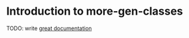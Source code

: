 # Introduction to more-gen-classes

TODO: write [great documentation](https://jacobian.org/writing/what-to-write/)

